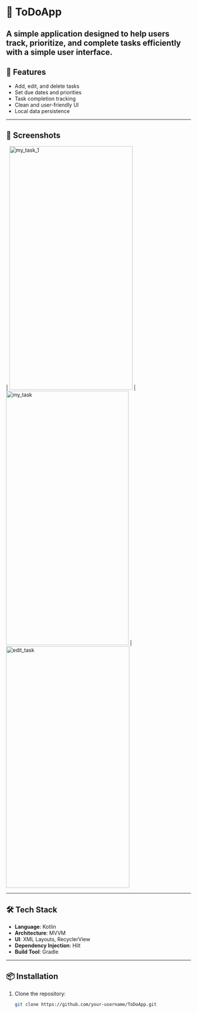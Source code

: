 # 📝 ToDoApp

A simple application designed to help users track, prioritize, and complete tasks efficiently with a simple user interface.
---

## 🚀 Features

-  Add, edit, and delete tasks
-  Set due dates and priorities
-  Task completion tracking
-  Clean and user-friendly UI
-  Local data persistence

---

## 📸 Screenshots

| <img width="336" height="662" alt="my_task_1" src="https://github.com/user-attachments/assets/181bb00d-42aa-41d6-94a2-33a2ab335b5b" />
| <img width="334" height="691" alt="my_task" src="https://github.com/user-attachments/assets/b4b2ac99-2234-4b21-94ac-9c20cd59b225" />
| <img width="336" height="657" alt="edit_task" src="https://github.com/user-attachments/assets/ef2493ee-2411-4f29-aa8d-aae8ee019f7d" />


---

## 🛠️ Tech Stack

- **Language**: Kotlin
- **Architecture**: MVVM
- **UI**: XML Layouts, RecyclerView
- **Dependency Injection**: Hilt
- **Build Tool**: Gradle

---

## 📦 Installation

1. Clone the repository:
   ```bash
   git clone https://github.com/your-username/ToDoApp.git
